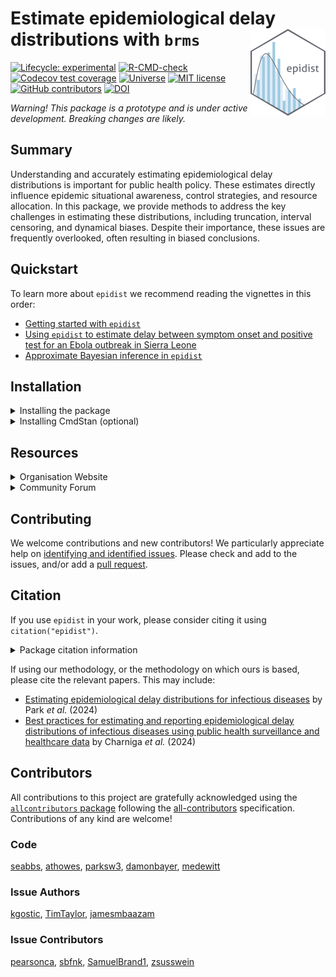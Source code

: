 
# Estimate epidemiological delay distributions with `brms`<a href='https://epidist.epinowcast.org'><img src='man/figures/logo.png' align="right" height="139" /></a>

<!-- badges: start -->

[![Lifecycle:
experimental](https://img.shields.io/badge/lifecycle-experimental-orange.svg)](https://www.tidyverse.org/lifecycle/#experimental)
[![R-CMD-check](https://github.com/epinowcast/epidist/actions/workflows/R-CMD-check.yaml/badge.svg?branch=main)](https://github.com/epinowcast/epidist/actions/workflows/R-CMD-check.yaml)
[![Codecov test
coverage](https://codecov.io/gh/epinowcast/epidist/branch/main/graph/badge.svg)](https://app.codecov.io/gh/epinowcast/epidist)
[![Universe](https://epinowcast.r-universe.dev/badges/epidist)](https://epinowcast.r-universe.dev/epidist)
[![MIT
license](https://img.shields.io/badge/License-MIT-blue.svg)](https://github.com/epinowcast/epidist/blob/master/LICENSE.md/)
[![GitHub
contributors](https://img.shields.io/github/contributors/epinowcast/epidist)](https://github.com/epinowcast/epidist/graphs/contributors)
[![DOI](https://zenodo.org/badge/422611952.svg)](https://zenodo.org/badge/latestdoi/422611952)
<!-- badges: end -->

*Warning! This package is a prototype and is under active development.
Breaking changes are likely.*

## Summary

Understanding and accurately estimating epidemiological delay
distributions is important for public health policy. These estimates
directly influence epidemic situational awareness, control strategies,
and resource allocation. In this package, we provide methods to address
the key challenges in estimating these distributions, including
truncation, interval censoring, and dynamical biases. Despite their
importance, these issues are frequently overlooked, often resulting in
biased conclusions.

## Quickstart

To learn more about `epidist` we recommend reading the vignettes in this
order:

- [Getting started with
  `epidist`](https://epidist.epinowcast.org/articles/epidist.html)
- [Using `epidist` to estimate delay between symptom onset and positive
  test for an Ebola outbreak in Sierra
  Leone](https://epidist.epinowcast.org/articles/ebola.html)
- [Approximate Bayesian inference in
  `epidist`](https://epidist.epinowcast.org/articles/approx-inference.html)

## Installation

<details>
<summary>
Installing the package
</summary>
<!-- You can install the latest released version using the normal `R` function, though you need to point to `r-universe` instead of CRAN: -->
<!-- ```{r, eval = FALSE} -->
<!-- install.packages( -->
<!--   "epidist", repos = "https://epinowcast.r-universe.dev" -->
<!-- ) -->
<!-- ``` -->
<!-- Alternatively, y -->

You can use the [`remotes` package](https://remotes.r-lib.org/) to
install the development version from Github (warning! this version may
contain breaking changes and/or bugs):

``` r
remotes::install_github(
  "epinowcast/epidist",
  dependencies = TRUE
)
```

<!-- Similarly, you can install historical versions by specifying the release tag (e.g. this installs [`0.1.0`](https://github.com/epinowcast/epidist/releases/tag/v0.1.0)): -->
<!-- ```{r, eval = FALSE} -->
<!-- remotes::install_github( -->
<!--   "epinowcast/epidist", dependencies = TRUE, ref = "v0.2.0" -->
<!-- ) -->
<!-- ``` -->
<!-- *Note: You can also use that last approach to install a specific commit if needed, e.g. if you want to try out a specific unreleased feature, but not the absolute latest developmental version.* -->
</details>
<details>
<summary>
Installing CmdStan (optional)
</summary>

By default `epidist` uses the `rstan` package for fitting models. If you
wish to use the `cmdstanr` package instead, you will need to install
[CmdStan](https://mc-stan.org/users/interfaces/cmdstan), which also
entails having a suitable C++ toolchain setup. We recommend using the
[`cmdstanr` package](https://mc-stan.org/cmdstanr/) to manage CmdStan.
The Stan team provides instructions in the [*Getting started with
`cmdstanr`*](https://mc-stan.org/cmdstanr/articles/cmdstanr.html)
vignette, with other details and support at the [package
site](https://mc-stan.org/cmdstanr/), but the brief version is:

``` r
# if you not yet installed `epidist`, or you installed it without `Suggests` dependencies
install.packages(
  "cmdstanr",
  repos = c("https://mc-stan.org/r-packages/", getOption("repos"))
)
# once `cmdstanr` is installed:
cmdstanr::install_cmdstan()
```

*Note: You can speed up CmdStan installation using the `cores` argument.
If you are installing a particular version of `epidist`, you may also
need to install a past version of CmdStan, which you can do with the
`version` argument.*

</details>

## Resources

<details>
<summary>
Organisation Website
</summary>

Our [organisation website](https://www.epinowcast.org/) includes links
to other resources, [guest posts](https://www.epinowcast.org/blog.html),
and [seminar schedule](https://www.epinowcast.org/seminars.html) for
both upcoming and past recordings.

</details>
<details>
<summary>
Community Forum
</summary>

Our [community forum](https://community.epinowcast.org/) has areas for
[question and answer](https://community.epinowcast.org/c/interface/15)
and [considering new methods and
tools](https://community.epinowcast.org/c/projects/11), among others. If
you are generally interested in real-time analysis of infectious
disease, you may find this useful even if do not use `epidist`.

</details>

## Contributing

We welcome contributions and new contributors! We particularly
appreciate help on [identifying and identified
issues](https://github.com/epinowcast/epidist/issues). Please check and
add to the issues, and/or add a [pull
request](https://github.com/epinowcast/epidist/pulls).

<!-- and see our [contributing guide](CONTRIBUTING.md) for more information. -->
<!-- ### How to make a bug report or feature request -->
<!-- Please briefly describe your problem and what output you expect in an [issue](https://github.com/epinowcast/epidist/issues). -->
<!-- If you have a question, please don't open an issue. Instead, ask on our [Q and A page](https://github.com/epinowcast/dist/discussions/categories/q-a). -->
<!-- See our [contributing guide](CONTRIBUTING.md) for more information. -->
<!-- ### Code of Conduct -->
<!-- Please note that the `epidist` project is released with a [Contributor Code of Conduct](CODE_OF_CONDUCT.md). By contributing to this project, you agree to abide by its terms. -->

## Citation

If you use `epidist` in your work, please consider citing it using
`citation("epidist")`.

<details>
<summary>
Package citation information
</summary>

``` r
citation("epidist")
To cite package 'epidist' in publications use:

  Adam Howes, Park S, Sam Abbott (NULL). _epidist: Estimate
  Epidemiological Delay Distributions With brms_.
  doi:10.5281/zenodo.5637165 <https://doi.org/10.5281/zenodo.5637165>.

A BibTeX entry for LaTeX users is

  @Manual{,
    title = {epidist: Estimate Epidemiological Delay Distributions With brms},
    author = {{Adam Howes} and Sang Woo Park and {Sam Abbott}},
    year = {NULL},
    doi = {10.5281/zenodo.5637165},
  }
```

</details>

If using our methodology, or the methodology on which ours is based,
please cite the relevant papers. This may include:

- [Estimating epidemiological delay distributions for infectious
  diseases](https://www.medrxiv.org/content/10.1101/2024.01.12.24301247v1)
  by Park *et al.* (2024)
- [Best practices for estimating and reporting epidemiological delay
  distributions of infectious diseases using public health surveillance
  and healthcare
  data](https://journals.plos.org/ploscompbiol/article?id=10.1371/journal.pcbi.1012520)
  by Charniga *et al.* (2024)

## Contributors

<!-- ALL-CONTRIBUTORS-LIST:START - Do not remove or modify this section -->
<!-- prettier-ignore-start -->
<!-- markdownlint-disable -->

All contributions to this project are gratefully acknowledged using the
[`allcontributors`
package](https://github.com/ropenscilabs/allcontributors) following the
[all-contributors](https://allcontributors.org) specification.
Contributions of any kind are welcome!

### Code

<a href="https://github.com/epinowcast/epidist/commits?author=seabbs">seabbs</a>,
<a href="https://github.com/epinowcast/epidist/commits?author=athowes">athowes</a>,
<a href="https://github.com/epinowcast/epidist/commits?author=parksw3">parksw3</a>,
<a href="https://github.com/epinowcast/epidist/commits?author=damonbayer">damonbayer</a>,
<a href="https://github.com/epinowcast/epidist/commits?author=medewitt">medewitt</a>

### Issue Authors

<a href="https://github.com/epinowcast/epidist/issues?q=is%3Aissue+author%3Akgostic">kgostic</a>,
<a href="https://github.com/epinowcast/epidist/issues?q=is%3Aissue+author%3ATimTaylor">TimTaylor</a>,
<a href="https://github.com/epinowcast/epidist/issues?q=is%3Aissue+author%3Ajamesmbaazam">jamesmbaazam</a>

### Issue Contributors

<a href="https://github.com/epinowcast/epidist/issues?q=is%3Aissue+commenter%3Apearsonca">pearsonca</a>,
<a href="https://github.com/epinowcast/epidist/issues?q=is%3Aissue+commenter%3Asbfnk">sbfnk</a>,
<a href="https://github.com/epinowcast/epidist/issues?q=is%3Aissue+commenter%3ASamuelBrand1">SamuelBrand1</a>,
<a href="https://github.com/epinowcast/epidist/issues?q=is%3Aissue+commenter%3Azsusswein">zsusswein</a>

<!-- markdownlint-enable -->
<!-- prettier-ignore-end -->
<!-- ALL-CONTRIBUTORS-LIST:END -->
